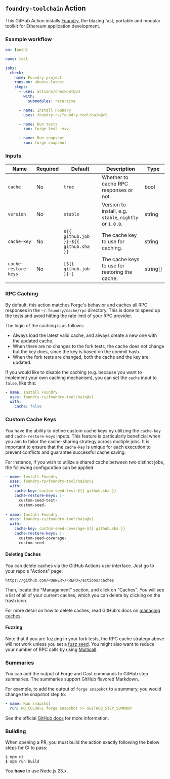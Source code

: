 ## `foundry-toolchain` Action

This GitHub Action installs [Foundry](https://github.com/foundry-rs/foundry), the blazing fast, portable and modular
toolkit for Ethereum application development.

### Example workflow

```yml
on: [push]

name: test

jobs:
  check:
    name: Foundry project
    runs-on: ubuntu-latest
    steps:
      - uses: actions/checkout@v4
        with:
          submodules: recursive

      - name: Install Foundry
        uses: foundry-rs/foundry-toolchain@v1

      - name: Run tests
        run: forge test -vvv

      - name: Run snapshot
        run: forge snapshot
```

### Inputs

| **Name**             | **Required** | **Default**                           | **Description**                                          | **Type** |
| -------------------- | ------------ | ------------------------------------- | -------------------------------------------------------- | -------- |
| `cache`              | No           | `true`                                | Whether to cache RPC responses or not.                   | bool     |
| `version`            | No           | `stable`                              | Version to install, e.g. `stable`, `nightly` or `1.0.0`. | string   |
| `cache-key`          | No           | `${{ github.job }}-${{ github.sha }}` | The cache key to use for caching.                        | string   |
| `cache-restore-keys` | No           | `[${{ github.job }}-]`                | The cache keys to use for restoring the cache.           | string[] |

### RPC Caching

By default, this action matches Forge's behavior and caches all RPC responses in the `~/.foundry/cache/rpc` directory.
This is done to speed up the tests and avoid hitting the rate limit of your RPC provider.

The logic of the caching is as follows:

- Always load the latest valid cache, and always create a new one with the updated cache.
- When there are no changes to the fork tests, the cache does not change but the key does, since the key is based on the
  commit hash.
- When the fork tests are changed, both the cache and the key are updated.

If you would like to disable the caching (e.g. because you want to implement your own caching mechanism), you can set
the `cache` input to `false`, like this:

```yml
- name: Install Foundry
  uses: foundry-rs/foundry-toolchain@v1
  with:
    cache: false
```

### Custom Cache Keys

You have the ability to define custom cache keys by utilizing the `cache-key` and `cache-restore-keys` inputs. This
feature is particularly beneficial when you aim to tailor the cache-sharing strategy across multiple jobs. It is
important to ensure that the `cache-key` is unique for each execution to prevent conflicts and guarantee successful
cache saving.

For instance, if you wish to utilize a shared cache between two distinct jobs, the following configuration can be
applied:

```yml
- name: Install Foundry
  uses: foundry-rs/foundry-toolchain@v1
  with:
    cache-key: custom-seed-test-${{ github.sha }}
    cache-restore-keys: |-
      custom-seed-test-
      custom-seed-
---
- name: Install Foundry
  uses: foundry-rs/foundry-toolchain@v1
  with:
    cache-key: custom-seed-coverage-${{ github.sha }}
    cache-restore-keys: |-
      custom-seed-coverage-
      custom-seed-
```

#### Deleting Caches

You can delete caches via the GitHub Actions user interface. Just go to your repo's "Actions" page:

```text
https://github.com/<OWNER>/<REPO>/actions/caches
```

Then, locate the "Management" section, and click on "Caches". You will see a list of all of your current caches, which
you can delete by clicking on the trash icon.

For more detail on how to delete caches, read GitHub's docs on
[managing caches](https://docs.github.com/en/actions/using-workflows/caching-dependencies-to-speed-up-workflows#managing-caches).

#### Fuzzing

Note that if you are fuzzing in your fork tests, the RPC cache strategy above will not work unless you set a
[fuzz seed](https://book.getfoundry.sh/reference/config/testing#seed). You might also want to reduce your number of RPC
calls by using [Multicall](https://github.com/mds1/multicall).

### Summaries

You can add the output of Forge and Cast commands to GitHub step summaries. The summaries support GitHub flavored
Markdown.

For example, to add the output of `forge snapshot` to a summary, you would change the snapshot step to:

```yml
- name: Run snapshot
  run: NO_COLOR=1 forge snapshot >> $GITHUB_STEP_SUMMARY
```

See the official
[GitHub docs](https://docs.github.com/en/actions/using-workflows/workflow-commands-for-github-actions#adding-a-job-summary)
for more information.

### Building

When opening a PR, you must build the action exactly following the below steps for CI to pass:

```console
$ npm ci
$ npm run build
```

You **have** to use Node.js 23.x.
